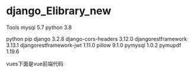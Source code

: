 # django_Elibrary_new

Tools mysql 5.7 python 3.8

python pip django 3.2.8 django-cors-headers 3.12.0 djangorestframework 3.13.1 djangorestframework-jwt 1.11.0 pillow 9.1.0 pymysql 1.0.2 pymupdf 1.19.6

vues下面是vue前端代码

